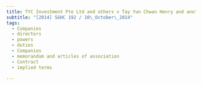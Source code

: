 ```yaml
---
title: TYC Investment Pte Ltd and others v Tay Yun Chwan Henry and another 
subtitle: "[2014] SGHC 192 / 10\_October\_2014"
tags:
  - Companies
  - directors
  - powers
  - duties
  - Companies
  - memorandum and articles of association
  - Contract
  - implied terms

---
```


